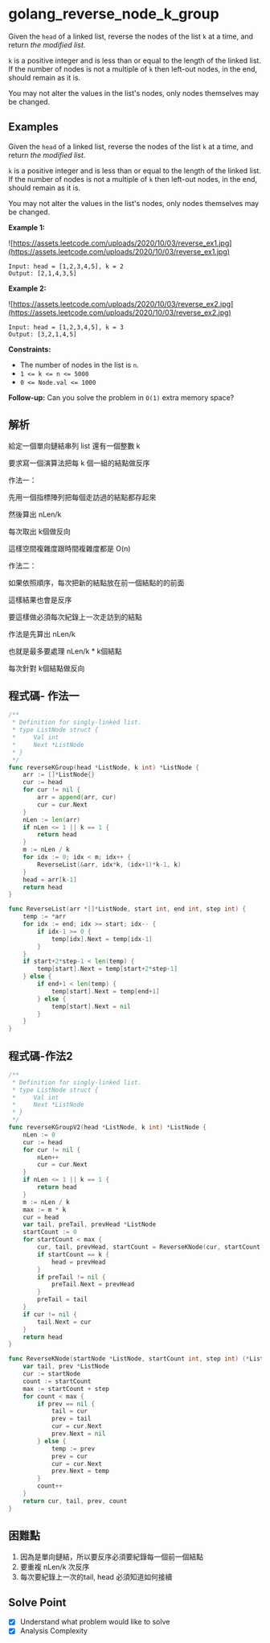 # golang_reverse_node_k_group

Given the `head` of a linked list, reverse the nodes of the list `k` at a time, and return *the modified list*.

`k` is a positive integer and is less than or equal to the length of the linked list. If the number of nodes is not a multiple of `k` then left-out nodes, in the end, should remain as it is.

You may not alter the values in the list's nodes, only nodes themselves may be changed.

## Examples

Given the `head` of a linked list, reverse the nodes of the list `k` at a time, and return *the modified list*.

`k` is a positive integer and is less than or equal to the length of the linked list. If the number of nodes is not a multiple of `k` then left-out nodes, in the end, should remain as it is.

You may not alter the values in the list's nodes, only nodes themselves may be changed.

**Example 1:**

![https://assets.leetcode.com/uploads/2020/10/03/reverse_ex1.jpg](https://assets.leetcode.com/uploads/2020/10/03/reverse_ex1.jpg)

```
Input: head = [1,2,3,4,5], k = 2
Output: [2,1,4,3,5]

```

**Example 2:**

![https://assets.leetcode.com/uploads/2020/10/03/reverse_ex2.jpg](https://assets.leetcode.com/uploads/2020/10/03/reverse_ex2.jpg)

```
Input: head = [1,2,3,4,5], k = 3
Output: [3,2,1,4,5]

```

**Constraints:**

- The number of nodes in the list is `n`.
- `1 <= k <= n <= 5000`
- `0 <= Node.val <= 1000`

**Follow-up:** Can you solve the problem in `O(1)` extra memory space?

## 解析

給定一個單向鏈結串列 list 還有一個整數 k

要求寫一個演算法把每 k 個一組的結點做反序

作法一：

 先用一個指標陣列把每個走訪過的結點都存起來

然後算出 nLen/k

每次取出 k個做反向

這樣空間複雜度跟時間複雜度都是 O(n)

作法二：

 如果依照順序，每次把新的結點放在前一個結點的的前面

這樣結果也會是反序

要這樣做必須每次紀錄上一次走訪到的結點

作法是先算出 nLen/k

也就是最多要處理 nLen/k * k個結點

每次針對 k個結點做反向

## 程式碼- 作法一

```go
/**
 * Definition for singly-linked list.
 * type ListNode struct {
 *     Val int
 *     Next *ListNode
 * }
 */
func reverseKGroup(head *ListNode, k int) *ListNode {
	arr := []*ListNode{}
	cur := head
	for cur != nil {
		arr = append(arr, cur)
		cur = cur.Next
	}
	nLen := len(arr)
	if nLen <= 1 || k == 1 {
		return head
	}
	m := nLen / k
	for idx := 0; idx < m; idx++ {
		ReverseList(&arr, idx*k, (idx+1)*k-1, k)
	}
	head = arr[k-1]
	return head
}

func ReverseList(arr *[]*ListNode, start int, end int, step int) {
	temp := *arr
	for idx := end; idx >= start; idx-- {
		if idx-1 >= 0 {
			temp[idx].Next = temp[idx-1]
		}
	}
	if start+2*step-1 < len(temp) {
		temp[start].Next = temp[start+2*step-1]
	} else {
		if end+1 < len(temp) {
			temp[start].Next = temp[end+1]
		} else {
			temp[start].Next = nil
		}
	}
}
```

## 程式碼-作法2

```go
/**
 * Definition for singly-linked list.
 * type ListNode struct {
 *     Val int
 *     Next *ListNode
 * }
 */
func reverseKGroupV2(head *ListNode, k int) *ListNode {
	nLen := 0
	cur := head
	for cur != nil {
		nLen++
		cur = cur.Next
	}
	if nLen <= 1 || k == 1 {
		return head
	}
	m := nLen / k
	max := m * k
	cur = head
	var tail, preTail, prevHead *ListNode
	startCount := 0
	for startCount < max {
		cur, tail, prevHead, startCount = ReverseKNode(cur, startCount, k)
		if startCount == k {
			head = prevHead
		}
		if preTail != nil {
			preTail.Next = prevHead
		}
		preTail = tail
	}
	if cur != nil {
		tail.Next = cur
	}
	return head
}

func ReverseKNode(startNode *ListNode, startCount int, step int) (*ListNode, *ListNode, *ListNode, int) {
	var tail, prev *ListNode
	cur := startNode
	count := startCount
	max := startCount + step
	for count < max {
		if prev == nil {
			tail = cur
			prev = tail
			cur = cur.Next
			prev.Next = nil
		} else {
			temp := prev
			prev = cur
			cur = cur.Next
			prev.Next = temp
		}
		count++
	}
	return cur, tail, prev, count
}
```

## 困難點

1. 因為是單向鏈結，所以要反序必須要紀錄每一個前一個結點
2. 要重複 nLen/k 次反序
3. 每次要紀錄上一次的tail, head 必須知道如何接續

## Solve Point

- [x]  Understand what problem would like to solve
- [x]  Analysis Complexity